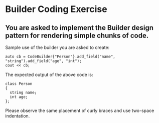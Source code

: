 # Builder Coding Exercise
## You are asked to implement the Builder design pattern for rendering simple chunks of code.
Sample use of the builder you are asked to create:

    auto cb = CodeBuilder{"Person"}.add_field("name", "string").add_field("age", "int");
    cout << cb;

The expected output of the above code is:

    class Person
    {
      string name;
      int age;
    };

Please observe the same placement of curly braces and use two-space indentation.
